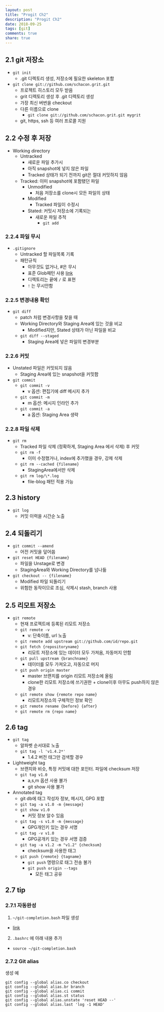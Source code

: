 ```yaml
---
layout: post
title: "Progit Ch2"
description: "Progit Ch2"
date: 2018-09-25
tags: [git]
comments: true
share: true
---
```


## 2.1 git 저장소
- ```git init```
  - .git 디렉토리 생성, 저장소에 필요한 skeleton 포함
- ```git clone git://github.com/schacon.grit.git```
  - 프로젝트 히스토리 모두 받음
  - grit 디렉토리 생성 후 .git 디렉토리 생성
  - 가장 최신 버번을 checkout
  - 다른 이름으로 clone
    - ```git clone git://github.com/schacon.grit.git mygrit```
  - git, https, ssh 등 여러 프로콜 지원

## 2.2 수정 후 저장
- Working directory
  - Untracked
    - 새로운 파일 추가시
    - 아직 snapshot에 넣지 않은 파일
    - Tracked 상태가 되기 전까지 git은 절대 커밋하지 않음
  - Tracked: 이미 snapshot에 포함됐던 파일
    - Unmodified
      - 처음 저장소를 clone시 모든 파일의 상태
    - Modified
      - Tracked 파일이 수정시
    - Stated: 커밋시 저장소에 기록되는
      - 새로운 파일 추적
        - ```git add``` 

### 2.2.4 파일 무시
- ```.gitignore```
  - Untracked 할 파일목록 기록
  - 패턴규칙 
    - 아무것도 없거나, #은 무시 
    - 표준 Glob패턴 사용 [link](https://ko.wikipedia.org/wiki/%EA%B8%80%EB%A1%9C%EB%B8%8C_(%ED%94%84%EB%A1%9C%EA%B7%B8%EB%9E%98%EB%B0%8D))
    - 디렉토리는 끝에 ```/``` 로 표현
    - ```!``` 는 무시안함
    
### 2.2.5 변경내용 확인
- ```git diff```
  - patch 처럼 변경사항을 찾을 때
  - Working Directory와 Staging Area에 있는 것을 비교
    - Modified지만, Stated 상태가 아닌 파일을 비교
  - ```git diff --staged```
    - Staging Area에 넣은 파일의 변경부분

### 2.2.6 커밋
- Unstated 파일은 커밋되지 않음
  - Staging Area에 있는 snapshot을 커밋함
- ```git commit```
  - ```git commit -v```
    - v 옵션: 편집기에 diff 메시지 추가
  - ```git commit -m```
    - m 옵션: 메시지 인라인 추가
  - ```git commit -a```
    - a 옵션: Staging Area 생략

### 2.2.8 파일 삭제
- ```git rm```
  - Tracked 파일 삭제 (정확하게, Staging Area 에서 삭제) 후 커밋
  - ```git rm -f```
    - 이미 수정했거나, index에 추가했을 경우, 강제 삭제
  - ```git rm --cached {filename}```
    - StagingArea에서만 삭제
  - ```git rm log/\*.log```
    - file-blog 패턴 적용 가능

## 2.3 history
- ```git log```
  - 커밋 이력을 시간순 노출

## 2.4 되돌리기
- ```git commit --amend```
  - 어전 커밋을 덮어씀
- ```git reset HEAD {filename}```
  - 파일을 Unstage로 변경
  - StagingArea와 Working Directory를 넘나듦
- ```git checkout -- {filename}```
  - Modified 파일 되돌리기 
  - 위험한 동작이므로 조심, 삭제시 stash, branch 사용

## 2.5 리모트 저장소
- ```git remote```
  - 현재 프로젝트에 등록된 리모트 저장소
  - ```git remote -v```
    - v: 단축이름, url 노출
  - ```git remote add upstream git://github.com/id/repo.git```
  - ```git fetch {repositoryname}```
    - 리모트 저장소에 있는 데이터 모두 가져옴, 자동머지 안함
  - ```git pull upstream {branchname}```
    - 데이터를 모두 가져오고, 자동으로 머지
  - ```git push origin master```
    - master 브랜치를 origin 리모트 저장소에 올림
    - clone한 리모트 저장소에 쓰기권한 + clone이후 아무도 push하지 않은 경우
  - ```git remote show {remote repo name}```
    - 리모트저장소의 구체적인 정보 확인
  - ```git remote rename {before} {after}```
  - ```git remote rm {repo name}```

## 2.6 tag
- ```git tag```
  - 알파벳 순서대로 노출
  - ```git tag -l 'v1.4.2*'```
    - 1.4.2 버전 태그만 검색할 경우
- Lightweight tag
  - 브랜치와 비슷, 특정 커밋에 대한 포인터. 파일에 checksum 저장
  - ```git tag v1.0 ```
    - a,s,m 옵션 사용 불가
    - git show 사용 불가
- Annotated tag
  - git db에 태그 작성자 정보, 메시지, GPG 포함
  - ```git tag -a v1.0 -m {message}```
  - ```git show v1.0```
    - 커밋 정보 알수 있음
  - ```git tag -s v1.0 -m {message}```
    - GPG개인키 있는 경우 서명
  - ```git tag -v v1.0```
    - GPG공개키 있는 경우 서명 검증
  - ```git tag -a v1.2 -m "v1.2" {checksum}```
    - checksum을 사용한 태그
  - ```git push {remote} {tagname}```
    - ```git push``` 명령으로 태그 전송 불가
    - ```git push origin --tags```
      - 모든 태그 공유

## 2.7 tip
### 2.7.1 자동완성
1. ```~/git-completion.bash``` 파일 생성
  - [link](https://github.com/git/git/blob/master/contrib/completion/git-completion.bash)
2. ```.bashrc``` 에 아래 내용 추가
  - ```source ~/git-completion.bash```

### 2.7.2 Git alias
생성 예
```
git config --global alias.co checkout
git config --global alias.br branch
git config --global alias.ci commit
git config --global alias.st status
git config --global alias.unstate 'reset HEAD --'
git config --global alias.last 'log -1 HEAD'
```




